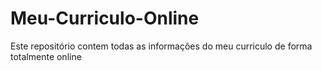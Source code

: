 # Meu-Curriculo-Online
Este repositório contem todas as informações do meu curriculo de forma totalmente online
